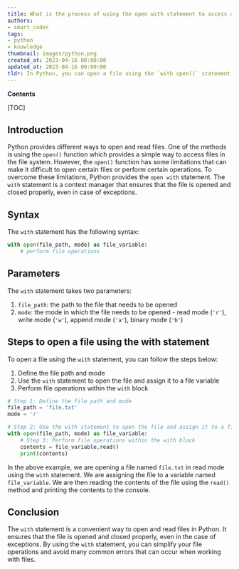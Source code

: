 ```yaml
---
title: What is the process of using the open with statement to access a file?
authors:
- smart_coder
tags:
- python
- knowledge
thumbnail: images/python.png
created_at: 2023-04-16 00:00:00
updated_at: 2023-04-16 00:00:00
tldr: In Python, you can open a file using the `with open()` statement, passing the file path and desired access mode as arguments.
---
```


**Contents**

[TOC]

## Introduction
Python provides different ways to open and read files. One of the methods is using the `open()` function which provides a simple way to access files in the file system. However, the `open()` function has some limitations that can make it difficult to open certain files or perform certain operations. To overcome these limitations, Python provides the `open with` statement. The `with` statement is a context manager that ensures that the file is opened and closed properly, even in case of exceptions.

## Syntax
The `with` statement has the following syntax:

```python
with open(file_path, mode) as file_variable:
    # perform file operations
``` 

## Parameters
The `with` statement takes two parameters:

1. `file_path`: the path to the file that needs to be opened
2. `mode`: the mode in which the file needs to be opened - read mode (`'r'`), write mode (`'w'`), append mode (`'a'`), binary mode (`'b'`)

## Steps to open a file using the with statement
To open a file using the `with` statement, you can follow the steps below:

1. Define the file path and mode
2. Use the `with` statement to open the file and assign it to a file variable
3. Perform file operations within the `with` block

```python
# Step 1: Define the file path and mode
file_path = 'file.txt'
mode = 'r'

# Step 2: Use the with statement to open the file and assign it to a file variable
with open(file_path, mode) as file_variable:
    # Step 3: Perform file operations within the with block
    contents = file_variable.read()
    print(contents)
```

In the above example, we are opening a file named `file.txt` in read mode using the `with` statement. We are assigning the file to a variable named `file_variable`. We are then reading the contents of the file using the `read()` method and printing the contents to the console.

## Conclusion
The `with` statement is a convenient way to open and read files in Python. It ensures that the file is opened and closed properly, even in the case of exceptions. By using the `with` statement, you can simplify your file operations and avoid many common errors that can occur when working with files.
